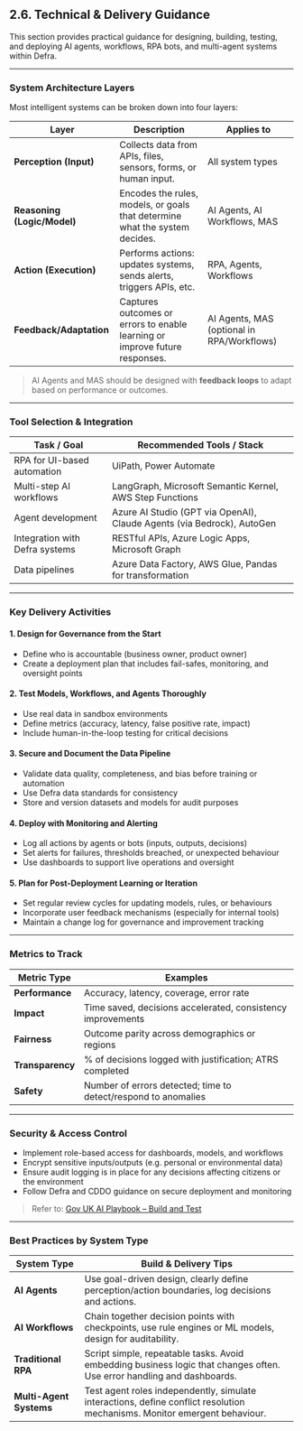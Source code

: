 ## 2.6. Technical & Delivery Guidance

This section provides practical guidance for designing, building, testing, and deploying AI agents, workflows, RPA bots, and multi-agent systems within Defra.

---

### System Architecture Layers

Most intelligent systems can be broken down into four layers:

| Layer              | Description | Applies to |
|-------------------|-------------|------------|
| **Perception (Input)**  | Collects data from APIs, files, sensors, forms, or human input. | All system types |
| **Reasoning (Logic/Model)** | Encodes the rules, models, or goals that determine what the system decides. | AI Agents, AI Workflows, MAS |
| **Action (Execution)**  | Performs actions: updates systems, sends alerts, triggers APIs, etc. | RPA, Agents, Workflows |
| **Feedback/Adaptation** | Captures outcomes or errors to enable learning or improve future responses. | AI Agents, MAS (optional in RPA/Workflows) |

> AI Agents and MAS should be designed with **feedback loops** to adapt based on performance or outcomes.

---

### Tool Selection & Integration

| Task / Goal                           | Recommended Tools / Stack |
|---------------------------------------|----------------------------|
| RPA for UI-based automation           | UiPath, Power Automate |
| Multi-step AI workflows               | LangGraph, Microsoft Semantic Kernel, AWS Step Functions |
| Agent development                     | Azure AI Studio (GPT via OpenAI), Claude Agents (via Bedrock), AutoGen |
| Integration with Defra systems        | RESTful APIs, Azure Logic Apps, Microsoft Graph |
| Data pipelines                        | Azure Data Factory, AWS Glue, Pandas for transformation |

---

### Key Delivery Activities

#### 1. **Design for Governance from the Start**
- Define who is accountable (business owner, product owner)
- Create a deployment plan that includes fail-safes, monitoring, and oversight points

#### 2. **Test Models, Workflows, and Agents Thoroughly**
- Use real data in sandbox environments
- Define metrics (accuracy, latency, false positive rate, impact)
- Include human-in-the-loop testing for critical decisions

#### 3. **Secure and Document the Data Pipeline**
- Validate data quality, completeness, and bias before training or automation
- Use Defra data standards for consistency
- Store and version datasets and models for audit purposes

#### 4. **Deploy with Monitoring and Alerting**
- Log all actions by agents or bots (inputs, outputs, decisions)
- Set alerts for failures, thresholds breached, or unexpected behaviour
- Use dashboards to support live operations and oversight

#### 5. **Plan for Post-Deployment Learning or Iteration**
- Set regular review cycles for updating models, rules, or behaviours
- Incorporate user feedback mechanisms (especially for internal tools)
- Maintain a change log for governance and improvement tracking

---

### Metrics to Track

| Metric Type      | Examples |
|------------------|----------|
| **Performance**  | Accuracy, latency, coverage, error rate |
| **Impact**       | Time saved, decisions accelerated, consistency improvements |
| **Fairness**     | Outcome parity across demographics or regions |
| **Transparency** | % of decisions logged with justification; ATRS completed |
| **Safety**       | Number of errors detected; time to detect/respond to anomalies |

---

### Security & Access Control

- Implement role-based access for dashboards, models, and workflows
- Encrypt sensitive inputs/outputs (e.g. personal or environmental data)
- Ensure audit logging is in place for any decisions affecting citizens or the environment
- Follow Defra and CDDO guidance on secure deployment and monitoring

> Refer to: [Gov UK AI Playbook – Build and Test](https://www.gov.uk/government/publications/ai-playbook-for-the-uk-government)

---

### Best Practices by System Type

| System Type          | Build & Delivery Tips |
|----------------------|-----------------------|
| **AI Agents**        | Use goal-driven design, clearly define perception/action boundaries, log decisions and actions. |
| **AI Workflows**     | Chain together decision points with checkpoints, use rule engines or ML models, design for auditability. |
| **Traditional RPA**  | Script simple, repeatable tasks. Avoid embedding business logic that changes often. Use error handling and dashboards. |
| **Multi-Agent Systems** | Test agent roles independently, simulate interactions, define conflict resolution mechanisms. Monitor emergent behaviour. |
